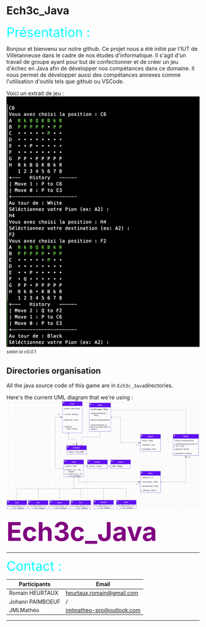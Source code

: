 
# Ech3c_Java

<span style="color:cyan; font-size:3.5vw;"> 
    Présentation :  </br>
</span>

Bonjour et bienvenu sur notre github. 
Ce projet nous a été initié par l'IUT de Villetanneuse dans le cadre de nos études d'informatique.
Il s'agit d'un travail de groupe ayant pour but de confectionner et de créer un jeu d'échec en Java afin de développer nos compétances dans ce domaine.
Il nous permet de développer aussi des compétances annexes comme l'utilisation d'outils tels que github ou VSCode.

Voici un extrait de jeu :
![Image d'un extrait de jeu dans le terminal](game_extract1.png)
*<small>selon la v0.0.1</small>*

## Directories organisation

All the java source code of this game are in ``Ech3c_Java``directories. 

Here's the current UML diagram that we're using : 
![UML diagram of the project](UML_v1.png)


<span style="color:purple; font-size:7vw;">
    <b>Ech3c_Java </b>
</span>

___


<!-- Contact -->
<span style="color:cyan; font-size:3.5vw;"> 
    Contact : 
</span>

| Participants      | Email                         |
| -                 | -                             |
| Romain HEURTAUX   | heurtaux.romain@gmail.com     |
| Johann PAIMBOEUF  | /                             |
| JMLMathéo         | jmlmatheo-pro@outlook.com     |

---
